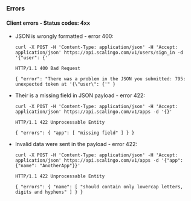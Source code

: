 ### Errors

#### Client errors - Status codes: 4xx

* JSON is wrongly formatted - error 400:

  ```
  curl -X POST -H 'Content-Type: application/json' -H 'Accept: application/json' https://api.scalingo.com/v1/users/sign_in -d '{"user": {'
  ```

  ```
  HTTP/1.1 400 Bad Request

  { "error": "There was a problem in the JSON you submitted: 795: unexpected token at '{\"user\": {'" }
  ```

* Their is a missing field in JSON payload - error 422:

  ```
  curl -X POST -H 'Content-Type: application/json' -H 'Accept: application/json' https://api.scalingo.com/v1/apps -d '{}'
  ```

  ```
  HTTP/1.1 422 Unprocessable Entity

  { "errors": { "app": [ "missing field" ] } }
  ```

* Invalid data were sent in the payload - error 422:

  ```
  curl -X POST -H 'Content-Type: application/json' -H 'Accept: application/json' https://api.scalingo.com/v1/apps -d '{"app": {"name": "AnotherApp"}}'
  ```
  
  ```
  HTTP/1.1 422 Unprocessable Entity

  { "errors": { "name": [ "should contain only lowercap letters, digits and hyphens" ] } }
  ```
